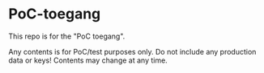 # PoC-toegang
This repo is for the "PoC toegang".

Any contents is for PoC/test purposes only. Do not include any production data or keys!
Contents may change at any time.
